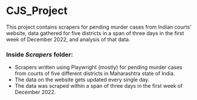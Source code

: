 # CJS_Project
This project contains scrapers for pending murder cases from Indian courts' website, data gathered for five districts in a span of three days in the first week of December 2022, and analysis of that data.

### Inside *Scrapers* folder:
- Scrapers written using Playwright (mostly) for pending murder cases from courts of five different districts in Maharashtra state of India. 
- The data on the website gets updated every single day.
- The data was scraped within a span of three days in the first week of December 2022.

